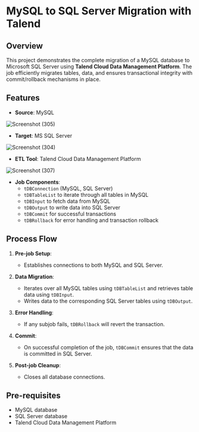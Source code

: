 # MySQL to SQL Server Migration with Talend

## Overview
This project demonstrates the complete migration of a MySQL database to Microsoft SQL Server using **Talend Cloud Data Management Platform**. The job efficiently migrates tables, data, and ensures transactional integrity with commit/rollback mechanisms in place.

## Features
- **Source**: MySQL

![Screenshot (305)](https://github.com/user-attachments/assets/9ffb97a1-4e0b-4c9a-9b14-8a1769379822)


- **Target**: MS SQL Server

![Screenshot (304)](https://github.com/user-attachments/assets/86300872-2d06-49db-9503-3ad96ecf5984)


- **ETL Tool**: Talend Cloud Data Management Platform

![Screenshot (307)](https://github.com/user-attachments/assets/8aa20bbc-6688-4a75-bb57-cc0057e2862b)


- **Job Components**:
  - `tDBConnection` (MySQL, SQL Server)
  - `tDBTableList` to iterate through all tables in MySQL
  - `tDBInput` to fetch data from MySQL
  - `tDBOutput` to write data into SQL Server
  - `tDBCommit` for successful transactions
  - `tDBRollback` for error handling and transaction rollback

## Process Flow
1. **Pre-job Setup**:
   - Establishes connections to both MySQL and SQL Server.
   
2. **Data Migration**:
   - Iterates over all MySQL tables using `tDBTableList` and retrieves table data using `tDBInput`.
   - Writes data to the corresponding SQL Server tables using `tDBOutput`.

3. **Error Handling**:
   - If any subjob fails, `tDBRollback` will revert the transaction.

4. **Commit**:
   - On successful completion of the job, `tDBCommit` ensures that the data is committed in SQL Server.

5. **Post-job Cleanup**:
   - Closes all database connections.

## Pre-requisites
- MySQL database
- SQL Server database
- Talend Cloud Data Management Platform 
